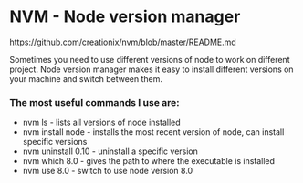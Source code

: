 <h1>NVM - Node version manager</h1>

<a href="https://github.com/creationix/nvm/blob/master/README.md">https://github.com/creationix/nvm/blob/master/README.md</a>

<p>Sometimes you need to use different versions of node to work on different project.  
Node version manager makes it easy to install different versions on your machine and switch between them.</p>

<h3>The most useful commands I use are:</h3>

<ul>
<li>nvm ls - lists all versions of node installed</li>
<li>nvm install node - installs the most recent version of node, can install specific versions</li>
<li>nvm uninstall 0.10 - uninstall a specific version</li>
<li>nvm which 8.0 - gives the path to where the executable is installed</li>
<li>nvm use 8.0 - switch to use node version 8.0</li>
</ul>

